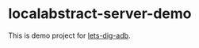 # localabstract-server-demo

This is demo project for [lets-dig-adb](https://github.com/chitacan/lets-dig-adb).